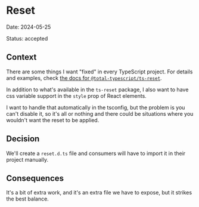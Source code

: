 # Reset

Date: 2024-05-25

Status: accepted

## Context

There are some things I want "fixed" in every TypeScript project. For details
and examples, check
[the docs for `@total-typescript/ts-reset`](https://www.totaltypescript.com/ts-reset).

In addition to what's available in the `ts-reset` package, I also want to have
css variable support in the `style` prop of React elements.

I want to handle that automatically in the tsconfig, but the problem is you
can't disable it, so it's all or nothing and there could be situations where you
wouldn't want the reset to be applied.

## Decision

We'll create a `reset.d.ts` file and consumers will have to import it in their
project manually.

## Consequences

It's a bit of extra work, and it's an extra file we have to expose, but it
strikes the best balance.
